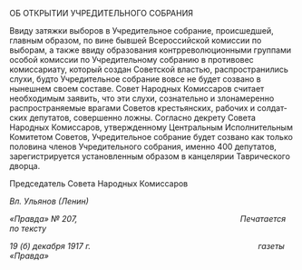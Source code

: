ОБ ОТКРЫТИИ УЧРЕДИТЕЛЬНОГО СОБРАНИЯ

Ввиду затяжки выборов в Учредительное собрание, происшедшей, главным образом, по вине бывшей Всероссийской комиссии по выборам, а также ввиду образования контрреволюционными группами особой комиссии по Учредительному собранию в противовес комиссариату, который создан Советской властью, распространились слу­хи, будто Учредительное собрание вовсе не будет созвано в нынешнем своем составе. Совет Народных Комиссаров считает необходимым заявить, что эти слухи, сознательно и злонамеренно распространяемые врагами Советов крестьянских, рабочих и солдат­ских депутатов, совершенно ложны. Согласно декрету Совета Народных Комиссаров, утвержденному Центральным Исполнительным Комитетом Советов, Учредительное собрание будет созвано как только половина членов Учредительного собрания, именно 400 депутатов, зарегистрируется установленным образом в канцелярии Таврического дворца.

Председатель Совета Народных Комиссаров

_Вл. Ульянов (Ленин)_

_«Правда» № 207,                                                                         Печатается по тексту_

_19 (б) декабря 1917 г.                                                                           газеты «Правда»_
